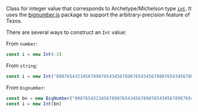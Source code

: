 Class for integer value that corresponds to Archetype/Michelson type [`int`](/docs/reference/types#int). It uses the [bignumber.js](https://mikemcl.github.io/bignumber.js/) package to support the arbitrary-precision feature of Tezos.

There are several ways to construct an `Int` value:

From `number`:

```ts
const i = new Int(-3)
```

From `string`:

```ts
const i = new Int("0987654323456789876543456789876543456789876543456789876543")
```

From `bignumber`:

```ts
const bn = new BigNumber("0987654323456789876543456789876543456789876543456789876543")
const i = new Int(bn)
```
